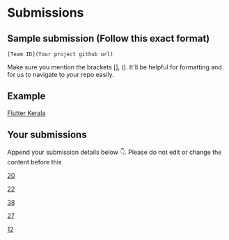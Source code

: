 # Submissions

## Sample submission (Follow this exact format)

    [Team ID](Your project github url)

Make sure you mention the brackets [], (). It'll be helpful for formatting and for us to navigate to your repo easily.

## Example

[Flutter Kerala](https://github.com/FlutterKerala/)

## Your submissions

Append your submission details below 👇. Please do not edit or change the content before this 

[20](https://github.com/shashank-sj/ToDo)

[22](https://github.com/ajmaln/todo)

[38](https://github.com/arshupt/Flutter_Todo)

[27](https://github.com/dheerajtp/ToDoList)

[12](https://github.com/dheerajtp/Quiz-Application)
